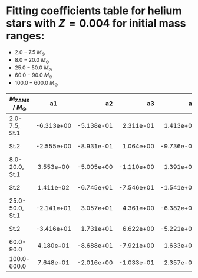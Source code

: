 # Fitting coefficients table for helium stars with  $Z=0.004$  for initial mass ranges: 
- 	$2.0-7.5$ $M_{\odot}$
- 	$8.0-20.0$ $M_{\odot}$ 
- 	$25.0-50.0$ $M_{\odot}$
- 	$60.0-90.0$ $M_{\odot}$ 
- 	$100.0-600.0$ $M_{\odot}$

| $M_{\text{ZAMS}}$ / $M_{\odot}$  |  a1  | a2   |  a3 |  a4 |  a5 |  a6 |  MSE | 
| ------------------|:-------------:| ----:|----:|------:|------:|-------:|-------:|
| 2.0-7.5, St.1 |   -6.313e+00 |   -5.138e-01 |   2.311e-01 |   1.413e+00 |   7.722e+00 |   -2.701e+00 |   1.031e-03 |  
| St.2 |   -2.555e+00 |   -8.931e-01 |   1.064e+00 |   -9.736e-01 |   3.908e+00 |   5.540e-01 |   3.084e-02 |  
| 8.0-20.0, St.1 |   3.553e+00 |   -5.005e+00 |   -1.110e+00 |   1.391e+00 |   -2.675e+00 |   3.030e+00 |   4.036e-05 |  
| St.2 |   1.411e+02 |   -6.745e+01 |   -7.546e+01 |   -1.541e+02 |   7.431e+01 |   8.273e+01 |   1.234e-02 |  
| 25.0-50.0, St.1 |   -2.141e+01 |   3.057e+01 |   4.361e+00 |   -6.382e+00 |   2.505e+01 |   -3.662e+01 |   9.143e-05 |  
| St.2 |   -3.416e+01 |   1.731e+01 |   6.622e+00 |   -5.221e+01 |   9.974e+00 |   6.230e+01 |   3.090e-03 |  
| 60.0-90.0 |   4.180e+01 |   -8.688e+01 |   -7.921e+00 |   1.633e+01 |   -5.129e+01 |   1.065e+02 |   3.282e-04 |  
| 100.0-600.0 |   7.648e-01 |   -2.016e+00 |   -1.033e-01 |   2.357e-01 |   -8.239e-01 |   1.881e+00 |   6.627e-02 |  
